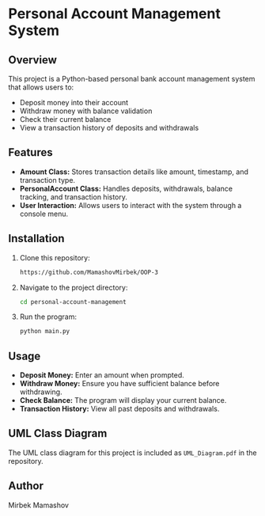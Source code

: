 # Personal Account Management System

## Overview
This project is a Python-based personal bank account management system that allows users to:
- Deposit money into their account
- Withdraw money with balance validation
- Check their current balance
- View a transaction history of deposits and withdrawals

## Features
- **Amount Class:** Stores transaction details like amount, timestamp, and transaction type.
- **PersonalAccount Class:** Handles deposits, withdrawals, balance tracking, and transaction history.
- **User Interaction:** Allows users to interact with the system through a console menu.

## Installation
1. Clone this repository:
   ```sh
   https://github.com/MamashovMirbek/OOP-3
   ```
2. Navigate to the project directory:
   ```sh
   cd personal-account-management
   ```
3. Run the program:
   ```sh
   python main.py
   ```

## Usage
- **Deposit Money:** Enter an amount when prompted.
- **Withdraw Money:** Ensure you have sufficient balance before withdrawing.
- **Check Balance:** The program will display your current balance.
- **Transaction History:** View all past deposits and withdrawals.

## UML Class Diagram
The UML class diagram for this project is included as `UML_Diagram.pdf` in the repository.

## Author
Mirbek Mamashov

